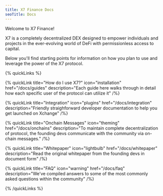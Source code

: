 ```yaml
---
title: X7 Finance Docs
seoTitle: Docs
---
```


Welcome to X7 Finance!

X7 is a completely decentralized DEX designed to empower individuals and projects in the ever-evolving world of DeFi with permissionless access to capital.

Below you'll find starting points for information on how you plan to use and leverage the power of the X7 protocol.

{% quickLinks %}

{% quickLink title="How do I use X7?" icon="installation" href="/docs/guides" description="Each guide here walks through in detail how each specific user of the protocol can utilize it" /%}

{% quickLink title="Integration" icon="plugins" href="/docs/integration" description="Friendly straighforward developer documentation to help you get launched on Xchange" /%}

{% quickLink title="Onchain Messages" icon="theming" href="/docs/onchains" description="To maintain complete decentralization of protocol, the founding devs communicate with the community via on-chain messages." /%}

{% quickLink title="Whitepaper" icon="lightbulb" href="/docs/whitepaper" description="Read the original whitepaper from the founding devs in document form" /%}

{% quickLink title="FAQ" icon="warning" href="/docs/faq" description="We've compiled answers to some of the most commonly asked questions within the community" /%}

{% /quickLinks %}
